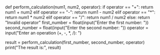 def perform_calculation(num1, num2, operator):
    if operator == "+":
        return num1 + num2
    elif operator == "-":
        return num1 - num2
    elif operator == "*":
        return num1 * num2
    elif operator == "/":
            return num1 / num2
    else:
        return "Invalid operator"
first_number = float(input("Enter the first number: "))
second_number = float(input("Enter the second number: "))
operator = input("Enter an operation (+, -, *, /): ")

result = perform_calculation(first_number, second_number, operator)
print("The result is:", result)
